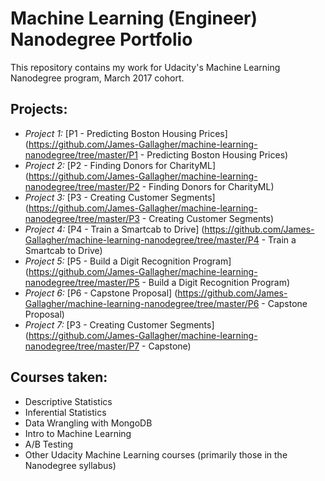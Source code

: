 # Machine Learning (Engineer) Nanodegree Portfolio

This repository contains my work for Udacity's Machine Learning Nanodegree program, March 2017 cohort.

## Projects:

* *Project 1:* [P1 - Predicting Boston Housing Prices] (https://github.com/James-Gallagher/machine-learning-nanodegree/tree/master/P1 - Predicting Boston Housing Prices)
* *Project 2:* [P2 - Finding Donors for CharityML] (https://github.com/James-Gallagher/machine-learning-nanodegree/tree/master/P2 - Finding Donors for CharityML)
* *Project 3:* [P3 - Creating Customer Segments] (https://github.com/James-Gallagher/machine-learning-nanodegree/tree/master/P3 - Creating Customer Segments)
* *Project 4:* [P4 - Train a Smartcab to Drive] (https://github.com/James-Gallagher/machine-learning-nanodegree/tree/master/P4 - Train a Smartcab to Drive)
* *Project 5:* [P5 - Build a Digit Recognition Program] (https://github.com/James-Gallagher/machine-learning-nanodegree/tree/master/P5 - Build a Digit Recognition Program)
* *Project 6:* [P6 - Capstone Proposal] (https://github.com/James-Gallagher/machine-learning-nanodegree/tree/master/P6 - Capstone Proposal)
* *Project 7:* [P3 - Creating Customer Segments] (https://github.com/James-Gallagher/machine-learning-nanodegree/tree/master/P7 - Capstone)

## Courses taken:
* Descriptive Statistics
* Inferential Statistics
* Data Wrangling with MongoDB
* Intro to Machine Learning
* A/B Testing
* Other Udacity Machine Learning courses (primarily those in the Nanodegree syllabus)
